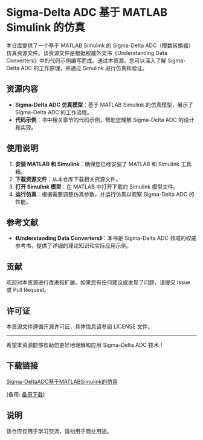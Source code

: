 # Sigma-Delta ADC 基于 MATLAB Simulink 的仿真

本仓库提供了一个基于 MATLAB Simulink 的 Sigma-Delta ADC（模数转换器）仿真资源文件。该资源文件是根据权威外文书《Understanding Data Converters》中的代码示例编写而成。通过本资源，您可以深入了解 Sigma-Delta ADC 的工作原理，并通过 Simulink 进行仿真和验证。

## 资源内容

- **Sigma-Delta ADC 仿真模型**：基于 MATLAB Simulink 的仿真模型，展示了 Sigma-Delta ADC 的工作流程。
- **代码示例**：书中相关章节的代码示例，帮助您理解 Sigma-Delta ADC 的设计和实现。

## 使用说明

1. **安装 MATLAB 和 Simulink**：确保您已经安装了 MATLAB 和 Simulink 工具箱。
2. **下载资源文件**：从本仓库下载相关资源文件。
3. **打开 Simulink 模型**：在 MATLAB 中打开下载的 Simulink 模型文件。
4. **运行仿真**：根据需要调整仿真参数，并运行仿真以观察 Sigma-Delta ADC 的性能。

## 参考文献

- **《Understanding Data Converters》**：本书是 Sigma-Delta ADC 领域的权威参考书，提供了详细的理论知识和实际应用示例。

## 贡献

欢迎对本资源进行改进和扩展。如果您有任何建议或发现了问题，请提交 Issue 或 Pull Request。

## 许可证

本资源文件遵循开源许可证，具体信息请参阅 LICENSE 文件。

---

希望本资源能够帮助您更好地理解和应用 Sigma-Delta ADC 技术！

## 下载链接
[Sigma-DeltaADC基于MATLABSimulink的仿真](https://pan.quark.cn/s/c28bbc5853cd) 

(备用: [备用下载](https://pan.baidu.com/s/1io3b3aimsnfTHWNq3NsO5g?pwd=1234))

## 说明

该仓库仅用于学习交流，请勿用于商业用途。
